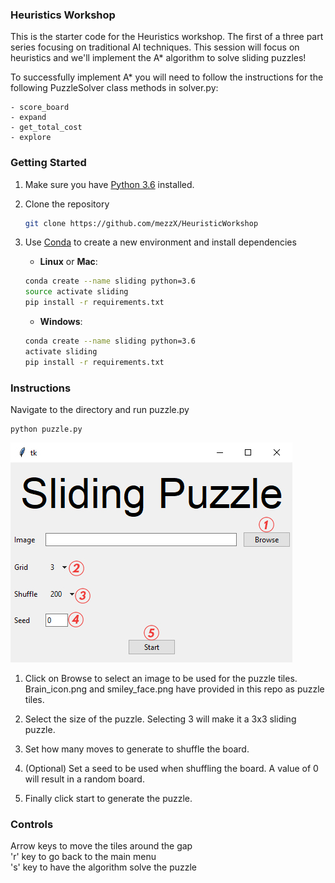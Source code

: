 [//]: # (Image References)

[image1]: ./img/MainMenu.jpg "Main Menu"
### Heuristics Workshop
This is the starter code for the Heuristics workshop. The first of a three part series focusing on traditional AI techniques.
This session will focus on heuristics and we'll implement the A* algorithm to solve sliding puzzles!

To successfully implement A* you will need to follow the instructions for the following PuzzleSolver class methods in solver.py:
    
    - score_board
    - expand
    - get_total_cost
    - explore

### Getting Started
1. Make sure you have [Python 3.6](https://www.python.org/) installed.

2. Clone the repository
    ```bash
    git clone https://github.com/mezzX/HeuristicWorkshop
    ```
    
3. Use [Conda](https://conda.io/projects/conda/en/latest/user-guide/install/index.html) to create a new environment and install dependencies

    - __Linux__ or __Mac__: 
    ```bash
    conda create --name sliding python=3.6
    source activate sliding
    pip install -r requirements.txt
    ```
  
    - __Windows__: 
    ```bash
    conda create --name sliding python=3.6 
    activate sliding
    pip install -r requirements.txt
    ```

### Instructions
Navigate to the directory and run puzzle.py

    python puzzle.py

![Main Menu][image1]

1. Click on Browse to select an image to be used for the puzzle tiles. 
   Brain_icon.png and smiley_face.png have provided in this repo as puzzle tiles.

2. Select the size of the puzzle. Selecting 3 will make it a 3x3 sliding puzzle.

3. Set how many moves to generate to shuffle the board.

4. (Optional) Set a seed to be used when shuffling the board. A value of 0 will result in a random board.

5. Finally click start to generate the puzzle.

### Controls
Arrow keys to move the tiles around the gap<br>
'r' key to go back to the main menu<br>
's' key to have the algorithm solve the puzzle<br>
